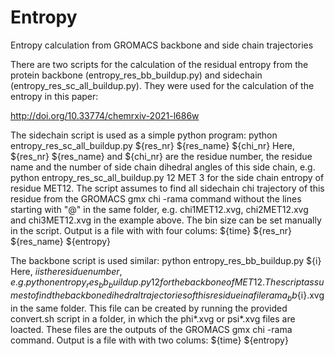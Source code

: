 # Entropy
Entropy calculation from GROMACS backbone and side chain trajectories

There are two scripts for the calculation of the residual entropy from the protein backbone (entropy_res_bb_buildup.py) and sidechain (entropy_res_sc_all_buildup.py). They were used for the calculation of the entropy in this paper:

http://doi.org/10.33774/chemrxiv-2021-l686w

The sidechain script is used as a simple python program:
python entropy_res_sc_all_buildup.py ${res_nr} ${res_name} ${chi_nr}
Here, ${res_nr} ${res_name} and ${chi_nr} are the residue number, the residue name and the number of side chain dihedral angles of this side chain, e.g.
python entropy_res_sc_all_buildup.py 12 MET 3
for the side chain entropy of residue MET12. The script assumes to find all sidechain chi trajectory of this residue from the GROMACS gmx chi -rama command without the lines starting with "@" in the same folder, e.g. chi1MET12.xvg, chi2MET12.xvg and chi3MET12.xvg in the example above. The bin size can be set manually in the script.
Output is a file with with four colums: 
${time} ${res_nr} ${res_name} ${entropy}

The backbone script is used similar:
python entropy_res_bb_buildup.py ${i}
Here, ${i} is the residue number, e.g.
python entropy_res_bb_buildup.py 12
for the backbone of MET12. The script assumes to find the backbone dihedral trajectories of this residue in a file rama_bb${i}.xvg in the same folder. This file can be created by running the provided convert.sh script in a folder, in which the phi*.xvg or psi*.xvg files are loacted. These files are the outputs of the GROMACS gmx chi -rama command.
Output is a file with with two colums: 
${time} ${entropy}
